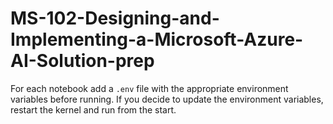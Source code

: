 # MS-102-Designing-and-Implementing-a-Microsoft-Azure-AI-Solution-prep

For each notebook add a `.env` file with the appropriate environment variables before running.
If you decide to update the environment variables, restart the kernel and run from the start.
